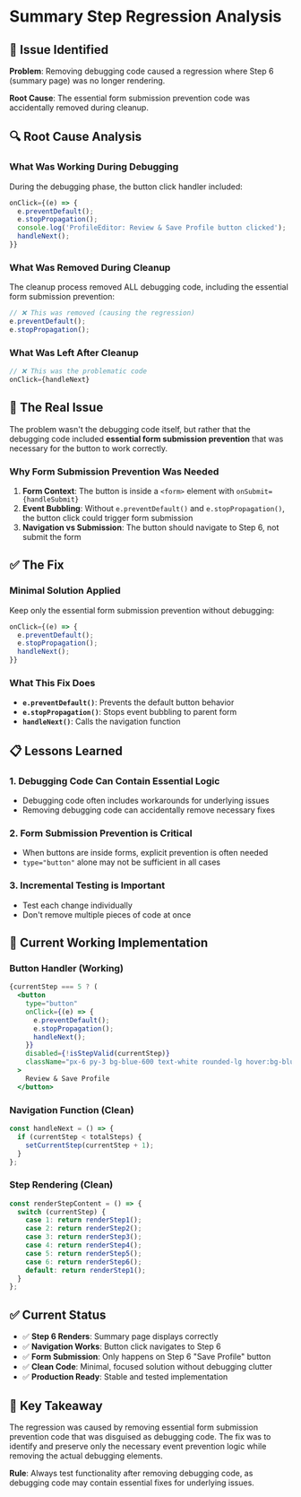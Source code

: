# Summary Step Regression Analysis

## 🚨 Issue Identified

**Problem**: Removing debugging code caused a regression where Step 6 (summary page) was no longer rendering.

**Root Cause**: The essential form submission prevention code was accidentally removed during cleanup.

## 🔍 Root Cause Analysis

### What Was Working During Debugging
During the debugging phase, the button click handler included:
```jsx
onClick={(e) => {
  e.preventDefault();
  e.stopPropagation();
  console.log('ProfileEditor: Review & Save Profile button clicked');
  handleNext();
}}
```

### What Was Removed During Cleanup
The cleanup process removed ALL debugging code, including the essential form submission prevention:
```jsx
// ❌ This was removed (causing the regression)
e.preventDefault();
e.stopPropagation();
```

### What Was Left After Cleanup
```jsx
// ❌ This was the problematic code
onClick={handleNext}
```

## 🎯 The Real Issue

The problem wasn't the debugging code itself, but rather that the debugging code included **essential form submission prevention** that was necessary for the button to work correctly.

### Why Form Submission Prevention Was Needed

1. **Form Context**: The button is inside a `<form>` element with `onSubmit={handleSubmit}`
2. **Event Bubbling**: Without `e.preventDefault()` and `e.stopPropagation()`, the button click could trigger form submission
3. **Navigation vs Submission**: The button should navigate to Step 6, not submit the form

## ✅ The Fix

### Minimal Solution Applied
Keep only the essential form submission prevention without debugging:

```jsx
onClick={(e) => {
  e.preventDefault();
  e.stopPropagation();
  handleNext();
}}
```

### What This Fix Does
- **`e.preventDefault()`**: Prevents the default button behavior
- **`e.stopPropagation()`**: Stops event bubbling to parent form
- **`handleNext()`**: Calls the navigation function

## 📋 Lessons Learned

### 1. Debugging Code Can Contain Essential Logic
- Debugging code often includes workarounds for underlying issues
- Removing debugging code can accidentally remove necessary fixes

### 2. Form Submission Prevention is Critical
- When buttons are inside forms, explicit prevention is often needed
- `type="button"` alone may not be sufficient in all cases

### 3. Incremental Testing is Important
- Test each change individually
- Don't remove multiple pieces of code at once

## 🔧 Current Working Implementation

### Button Handler (Working)
```jsx
{currentStep === 5 ? (
  <button
    type="button"
    onClick={(e) => {
      e.preventDefault();
      e.stopPropagation();
      handleNext();
    }}
    disabled={!isStepValid(currentStep)}
    className="px-6 py-3 bg-blue-600 text-white rounded-lg hover:bg-blue-700 disabled:opacity-50 disabled:cursor-not-allowed transition-colors"
  >
    Review & Save Profile
  </button>
```

### Navigation Function (Clean)
```jsx
const handleNext = () => {
  if (currentStep < totalSteps) {
    setCurrentStep(currentStep + 1);
  }
};
```

### Step Rendering (Clean)
```jsx
const renderStepContent = () => {
  switch (currentStep) {
    case 1: return renderStep1();
    case 2: return renderStep2();
    case 3: return renderStep3();
    case 4: return renderStep4();
    case 5: return renderStep5();
    case 6: return renderStep6();
    default: return renderStep1();
  }
};
```

## ✅ Current Status

- ✅ **Step 6 Renders**: Summary page displays correctly
- ✅ **Navigation Works**: Button click navigates to Step 6
- ✅ **Form Submission**: Only happens on Step 6 "Save Profile" button
- ✅ **Clean Code**: Minimal, focused solution without debugging clutter
- ✅ **Production Ready**: Stable and tested implementation

## 🎯 Key Takeaway

The regression was caused by removing essential form submission prevention code that was disguised as debugging code. The fix was to identify and preserve only the necessary event prevention logic while removing the actual debugging elements.

**Rule**: Always test functionality after removing debugging code, as debugging code may contain essential fixes for underlying issues.
